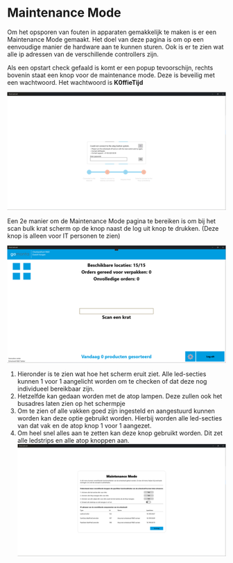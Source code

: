 # Maintenance Mode

Om het opsporen van fouten in apparaten gemakkelijk te maken is er een Maintenance Mode gemaakt. Het doel van deze pagina is om op een eenvoudige manier de hardware aan te kunnen sturen. Ook is er te zien wat alle ip adressen van de verschillende controllers zijn.

Als een opstart check gefaald is komt er een popup tevoorschijn, rechts bovenin staat een knop voor de maintenance mode. Deze is beveilig met een wachtwoord. Het wachtwoord is **K0ffieTijd**

![image.png](../../../Attachments/image-84e98bde-2899-4a3c-ba3c-dbfae0500d2d.png)

Een 2e manier om de Maintenance Mode pagina te bereiken is om bij het scan bulk krat scherm op de knop naast de log uit knop te drukken. (Deze knop is alleen voor IT personen te zien)

![image.png](../../../Attachments/image-30f71195-d075-4998-a89e-14eeff47eb0f.png)

1. Hieronder is te zien wat hoe het scherm eruit ziet. Alle led-secties kunnen 1 voor 1 aangelicht worden om te checken of dat deze nog individueel bereikbaar zijn.
2. Hetzelfde kan gedaan worden met de atop lampen. Deze zullen ook het busadres laten zien op het schermpje
3. Om te zien of alle vakken goed zijn ingesteld en aangestuurd kunnen worden kan deze optie gebruikt worden. Hierbij worden alle led-secties van dat vak en de atop knop 1 voor 1 aangezet.
4. Om heel snel alles aan te zetten kan deze knop gebruikt worden. Dit zet alle ledstrips en alle atop knoppen aan.
![image.png](../../../Attachments/image-742417a2-1fc3-4ea4-b5e1-fb53aa6a78eb.png)
